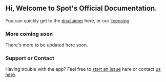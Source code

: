 ## Hi, Welcome to Spot's Official Documentation.

You can quickly get to the [disclaimer](DISCLAIMER.html) here, or our [licensing](../LICENSE.html).

### More coming soon

There's more to be updated here soon.

### Support or Contact

Having trouble with the app? Feel free to [start an issue](https://github.com/thecokerdavid/Spot/issues/new) here or contact [us here](mailto:appsbydavidcoker@gmail.com).
